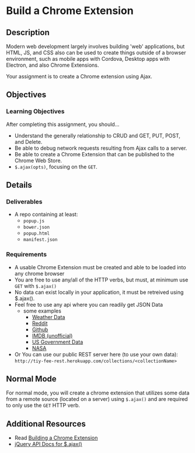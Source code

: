 # Build a Chrome Extension

## Description
Modern web development largely involves building 'web' applications, but HTML, JS, and CSS also can be used to create things outside of a browser environment, such as mobile apps with Cordova, Desktop apps with Electron, and also Chrome Extensions.

Your assignment is to create a Chrome extension using Ajax.

## Objectives

### Learning Objectives

After completing this assignment, you should…

* Understand the generally relationship to CRUD and GET, PUT, POST, and Delete.
* Be able to debug network requests resulting from Ajax calls to a server.
* Be able to create a Chrome Extension that can be published to the Chrome Web Store.
* `$.ajax(opts)`, focusing on the `GET`.


## Details

### Deliverables

* A repo containing at least:
  * `popup.js`
  * `bower.json`
  * `popup.html`
  * `manifest.json`

### Requirements

* A usable Chrome Extension must be created and able to be loaded into any chrome browser
* You are free to use any/all of the HTTP verbs, but must, at minimum use `GET` with `$.ajax()`
* No data can exist locally in your application, it must be retreived using $.ajax().
* Feel free to use any api where you can readily get JSON Data
  - some examples
    - [Weather Data](https://developer.forecast.io/docs/v2)
    - [Reddit](https://www.reddit.com/r/Charleston.json)
    - [Github](https://api.github.com/)
    - [IMDB (unofficial)](http://omdbapi.com/)
    - [US Government Data](http://www.data.gov/)
    - [NASA](https://data.nasa.gov/developer)
* Or You can use our public REST server here (to use your own data): `http://tiy-fee-rest.herokuapp.com/collections/<collectionName>`


## Normal Mode

For normal mode, you will create a chrome extension that utilizes some data from a remote source (located on a server) using `$.ajax()` and are required to only use the `GET` HTTP verb.


## Additional Resources

* Read [Building a Chrome Extension](https://developer.chrome.com/extensions/getstarted)
* [jQuery API Docs for $.ajax()](http://api.jquery.com/jquery.ajax/)

